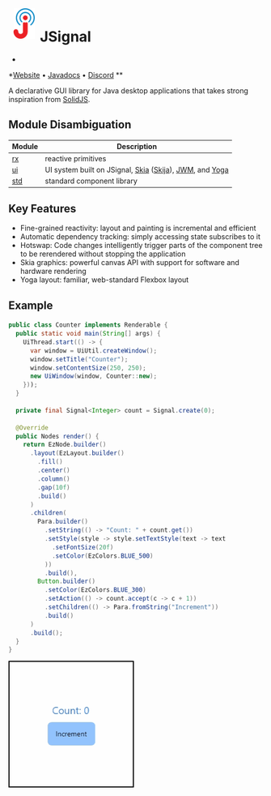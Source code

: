 <img align="left" height="60px" hspace="10" src="resources/logo.svg"/>

# JSignal

*
*[Website](https://wilgaboury.github.io/jsignal) • [Javadocs](https://wilgaboury.github.io/jsignal/javadoc/index.html) • [Discord](https://discord.gg/YN7tek3CM2)
**

A declarative GUI library for Java desktop applications that takes strong inspiration
from [SolidJS](https://www.solidjs.com/).

## Module Disambiguation

| Module       | Description                                                                                                                                                                          |
|--------------|--------------------------------------------------------------------------------------------------------------------------------------------------------------------------------------|
| [rx](./rx)   | reactive primitives                                                                                                                                                                  |
| [ui](./ui)   | UI system built on JSignal, [Skia](https://skia.org/) ([Skija](https://github.com/HumbleUI/Skija/)), [JWM](https://github.com/HumbleUI/JWM), and [Yoga](https://www.yogalayout.dev/) |
| [std](./std) | standard component library                                                                                                                                                           |

## Key Features

* Fine-grained reactivity: layout and painting is incremental and efficient
* Automatic dependency tracking: simply accessing state subscribes to it
* Hotswap: Code changes intelligently trigger parts of the component tree to be
  rerendered without stopping the application
* Skia graphics: powerful canvas API with support for software and hardware rendering
* Yoga layout: familiar, web-standard Flexbox layout

## Example

```java
public class Counter implements Renderable {
  public static void main(String[] args) {
    UiThread.start(() -> {
      var window = UiUtil.createWindow();
      window.setTitle("Counter");
      window.setContentSize(250, 250);
      new UiWindow(window, Counter::new);
    }));
  }

  private final Signal<Integer> count = Signal.create(0);

  @Override
  public Nodes render() {
    return EzNode.builder()
      .layout(EzLayout.builder()
        .fill()
        .center()
        .column()
        .gap(10f)
        .build()
      )
      .children(
        Para.builder()
          .setString(() -> "Count: " + count.get())
          .setStyle(style -> style.setTextStyle(text -> text
            .setFontSize(20f)
            .setColor(EzColors.BLUE_500)
          ))
          .build(),
        Button.builder()
          .setColor(EzColors.BLUE_300)
          .setAction(() -> count.accept(c -> c + 1))
          .setChildren(() -> Para.fromString("Increment"))
          .build()
      )
      .build();
  }
}
```

![Counter Example Screencapture](resources/counter_border.gif)
